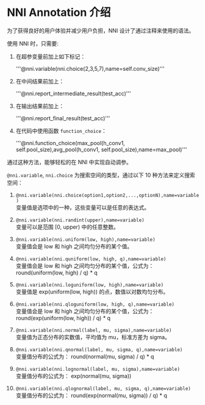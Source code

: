 # NNI Annotation 介绍

为了获得良好的用户体验并减少用户负担，NNI 设计了通过注释来使用的语法。

使用 NNI 时，只需要:

1. 在超参变量前加上如下标记：
    
    '''@nni.variable(nni.choice(2,3,5,7),name=self.conv_size)'''

2. 在中间结果前加上：
    
    '''@nni.report_intermediate_result(test_acc)'''

3. 在输出结果前加上：
    
    '''@nni.report_final_result(test_acc)'''

4. 在代码中使用函数 `function_choice`：
    
    '''@nni.function_choice(max_pool(h_conv1, self.pool_size),avg_pool(h_conv1, self.pool_size),name=max_pool)'''

通过这种方法，能够轻松的在 NNI 中实现自动调参。

`@nni.variable`, `nni.choice` 为搜索空间的类型，通过以下 10 种方法来定义搜索空间：

1. `@nni.variable(nni.choice(option1,option2,...,optionN),name=variable)`  
    变量值是选项中的一种，这些变量可以是任意的表达式。

2. `@nni.variable(nni.randint(upper),name=variable)`  
    变量可以是范围 [0, upper) 中的任意整数。

3. `@nni.variable(nni.uniform(low, high),name=variable)`  
    变量值会是 low 和 high 之间均匀分布的某个值。

4. `@nni.variable(nni.quniform(low, high, q),name=variable)`  
    变量值会是 low 和 high 之间均匀分布的某个值，公式为：round(uniform(low, high) / q) * q

5. `@nni.variable(nni.loguniform(low, high),name=variable)`  
    变量值是 exp(uniform(low, high)) 的点，数值以对数均匀分布。

6. `@nni.variable(nni.qloguniform(low, high, q),name=variable)`  
    变量值会是 low 和 high 之间均匀分布的某个值，公式为：round(exp(uniform(low, high)) / q) * q

7. `@nni.variable(nni.normal(label, mu, sigma),name=variable)`  
    变量值为正态分布的实数值，平均值为 mu，标准方差为 sigma。

8. `@nni.variable(nni.qnormal(label, mu, sigma, q),name=variable)`  
    变量值分布的公式为： round(normal(mu, sigma) / q) * q

9. `@nni.variable(nni.lognormal(label, mu, sigma),name=variable)`  
    变量值分布的公式为： exp(normal(mu, sigma))

10. `@nni.variable(nni.qlognormal(label, mu, sigma, q),name=variable)`  
    变量值分布的公式为： round(exp(normal(mu, sigma)) / q) * q